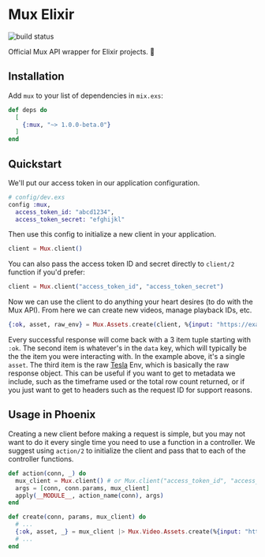 # Mux Elixir

![build status](https://travis-ci.org/muxinc/mux-elixir.svg?branch=master)

Official Mux API wrapper for Elixir projects. 🙌

## Installation

Add `mux` to your list of dependencies in `mix.exs`:

```elixir
def deps do
  [
    {:mux, "~> 1.0.0-beta.0"}
  ]
end
```

## Quickstart

We'll put our access token in our application configuration.

```elixir
# config/dev.exs
config :mux,
  access_token_id: "abcd1234",
  access_token_secret: "efghijkl"
```

Then use this config to initialize a new client in your application.

```elixir
client = Mux.client()
```

You can also pass the access token ID and secret directly to `client/2` function if you'd prefer:

```elixir
client = Mux.client("access_token_id", "access_token_secret")
```

Now we can use the client to do anything your heart desires (to do with the Mux API). From here we can
create new videos, manage playback IDs, etc.

```elixir
{:ok, asset, raw_env} = Mux.Assets.create(client, %{input: "https://example.com/video.mp4"});
```

Every successful response will come back with a 3 item tuple starting with `:ok`. The second item
is whatever's in the `data` key, which will typically be the the item you were interacting with. In
the example above, it's a single `asset`. The third item is the raw [Tesla](https://github.com/teamon/tesla)
Env, which is basically the raw response object. This can be useful if you want to get to metadata we
include, such as the timeframe used or the total row count returned, or if you just want to get to
headers such as the request ID for support reasons.

## Usage in Phoenix

Creating a new client before making a request is simple, but you may not want to do it every
single time you need to use a function in a controller. We suggest using `action/2` to initialize
the client and pass that to each of the controller functions.

```elixir
def action(conn, _) do
  mux_client = Mux.client() # or Mux.client("access_token_id", "access_token_secret")
  args = [conn, conn.params, mux_client]
  apply(__MODULE__, action_name(conn), args)
end

def create(conn, params, mux_client) do
  # ...
  {:ok, asset, _} = mux_client |> Mux.Video.Assets.create(%{input: "http://example.com/input.mp4"})
  # ...
end
```
